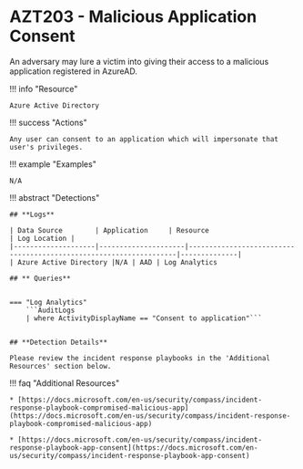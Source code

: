 # AZT203 - Malicious Application Consent

An adversary may lure a victim into giving their access to a malicious application registered in AzureAD.

!!! info "Resource" 

	Azure Active Directory

!!! success "Actions"
	
	Any user can consent to an application which will impersonate that user's privileges.

!!! example "Examples"

    N/A
	
!!! abstract "Detections"

	## **Logs**

	| Data Source        | Application     | Resource                                                            | Log Location |
	|--------------------|---------------------|-------------------------------------------------------------------|--------------|
	| Azure Active Directory |N/A | AAD | Log Analytics

	## ** Queries**
	
		
	=== "Log Analytics"
		```AuditLogs
		| where ActivityDisplayName == "Consent to application"```
		
	
	## **Detection Details**
	
	Please review the incident response playbooks in the 'Additional Resources' section below.


!!! faq "Additional Resources"

	* [https://docs.microsoft.com/en-us/security/compass/incident-response-playbook-compromised-malicious-app](https://docs.microsoft.com/en-us/security/compass/incident-response-playbook-compromised-malicious-app)
	
	* [https://docs.microsoft.com/en-us/security/compass/incident-response-playbook-app-consent](https://docs.microsoft.com/en-us/security/compass/incident-response-playbook-app-consent)
	